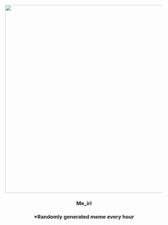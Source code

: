 <p align="center">
        <img src="https://i.redd.it/hekx5x9ubxh91.jpg" width="600" height="600">
        </p>
        <h3 align="center">Me_irl</h3>
        <h3 align="center">*Randomly generated meme every hour</h3>
    